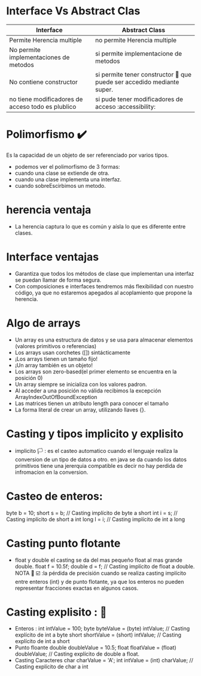 # Interface Vs Abstract Clas 
| Interface  | Abstract Class |
| ------------- | ------------- |
| Permite Herencia multiple | no permite Herencia multiple
| No permite implementaciones de metodos  |  si permite implementacione de metodos |
| No contiene constructor  | si permite tener constructor 👷 que puede ser accedido mediante super.|
| no tiene modificadores de acceso todo es plublico | si pude tener modificadores de acceso :accessibility: |
# Polimorfismo ✔️
Es la capacidad de un objeto de ser referenciado por varios tipos.
- podemos ver el polimorfismo de 3 formas:
- cuando una clase se extiende de otra.
- cuando una clase implementa una interfaz.
- cuando sobreEscirbimos un metodo. 
# herencia ventaja 
- La herencia captura lo que es común y aísla lo que es diferente entre clases.

# Interface ventajas 
- Garantiza que todos los métodos de clase que implementan una interfaz se puedan llamar de forma segura.
- Con composiciones e interfaces tendremos más flexibilidad con nuestro código, ya que no estaremos apegados al acoplamiento que propone la herencia.

# Algo de arrays 
- Un array es una estructura de datos y se usa para almacenar elementos (valores primitivos o referencias)
- Los arrays usan corchetes ([]) sintácticamente
- ¡Los arrays tienen un tamaño fijo!
- ¡Un array también es un objeto!
- Los arrays son zero-based(el primer elemento se encuentra en la posición 0)
- Un array siempre se inicializa con los valores padron.
- Al acceder a una posición no válida recibimos la excepción ArrayIndexOutOfBoundException
- Las matrices tienen un atributo length para conocer el tamaño
- La forma literal de crear un array, utilizando llaves {}.
# Casting y tipos implicito y explisito
-  implicito 🏳️ : es el casteo automatico cuando el lenguaje realiza la conversion de un tipo de datos a otro. en java se da cuando los datos primitivos tiene una jererquia compatible es decir no hay perdida de infromacion en la conversion.
# Casteo de enteros:
  byte b = 10;
short s = b;   // Casting implícito de byte a short
int i = s;     // Casting implícito de short a int
long l = i;    // Casting implícito de int a long
# Casting punto flotante
- float y double el casting se da del mas pequeño float al mas grande double.
 float f = 10.5f;
double d = f;  // Casting implícito de float a double.
NOTA 📓 ☑️ :la pérdida de precisión cuando se realiza casting implícito entre enteros (int)  y de punto flotante, ya que los enteros no pueden representar fracciones exactas en algunos casos.
#  Casting explisito : 🚩
- Enteros :
int intValue = 100;
byte byteValue = (byte) intValue;   // Casting explícito de int a byte
short shortValue = (short) intValue; // Casting explícito de int a short
- Punto floante
double doubleValue = 10.5;
float floatValue = (float) doubleValue; // Casting explícito de double a float.
- Casting Caracteres 
char charValue = 'A';
int intValue = (int) charValue;   // Casting explícito de char a int




 
